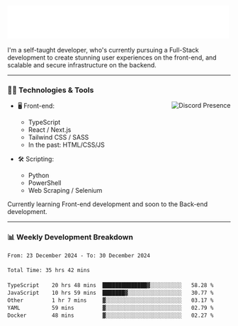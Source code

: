 <img src="assets/wave.svg" alt=":wave:" />

I'm a self-taught developer, who's currently pursuing a Full-Stack development to create stunning user experiences on the front-end, and scalable and secure infrastructure on the backend.

---

### 🧑‍💻 Technologies & Tools

<a href="https://discord.com/users/414304208649453568" target="_blank" rel="nofollow">
   <img src="https://lanyard-profile-readme.vercel.app/api/414304208649453568?idleMessage=Probably%20doing%20something%20else..." alt="Discord Presence" align="right">
</a>

- 🖥️ Front-end:

  - TypeScript
  - React / Next.js
  - Tailwind CSS / SASS
  - In the past: HTML/CSS/JS

- 🛠 Scripting:

  - Python
  - PowerShell
  - Web Scraping / Selenium

Currently learning Front-end development and soon to the Back-end development.

---

### 📊 Weekly Development Breakdown

<!--START_SECTION:waka-->

```txt
From: 23 December 2024 - To: 30 December 2024

Total Time: 35 hrs 42 mins

TypeScript    20 hrs 48 mins  ██████████████▓░░░░░░░░░░   58.28 %
JavaScript    10 hrs 59 mins  ███████▓░░░░░░░░░░░░░░░░░   30.77 %
Other         1 hr 7 mins     ▓░░░░░░░░░░░░░░░░░░░░░░░░   03.17 %
YAML          59 mins         ▓░░░░░░░░░░░░░░░░░░░░░░░░   02.79 %
Docker        48 mins         ▓░░░░░░░░░░░░░░░░░░░░░░░░   02.27 %
```

<!--END_SECTION:waka-->
